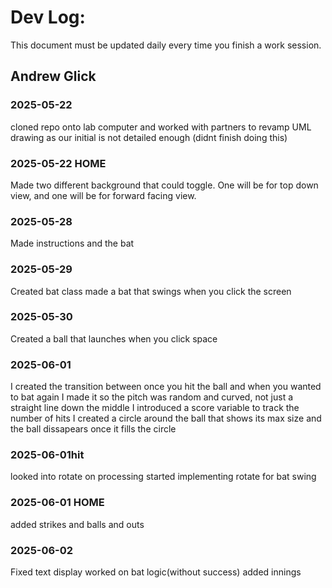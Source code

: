 # Dev Log:

This document must be updated daily every time you finish a work session.

## Andrew Glick

### 2025-05-22
cloned repo onto lab computer and worked with partners to revamp UML drawing as our initial is not detailed enough (didnt finish doing this)
### 2025-05-22 HOME
Made two different background that could toggle. One will be for top down view, and one will be for forward facing view. 
### 2025-05-28 
Made instructions and the bat
### 2025-05-29
Created bat class
made a bat that swings when you click the screen
### 2025-05-30
Created a ball that launches when you click space
### 2025-06-01
I created the transition between once you hit the ball and when you wanted to bat again
I made it so the pitch was random and curved, not just a straight line down the middle
I introduced a score variable to track the number of hits
I created a circle around the ball that shows its max size and the ball dissapears once it fills the circle
### 2025-06-01hit
looked into rotate on processing
started implementing rotate for bat swing
### 2025-06-01 HOME
added strikes and balls and outs
### 2025-06-02
Fixed text display
worked on bat logic(without success)
added innings
